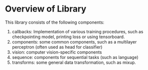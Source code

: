 # Overview of Library
This library consists of the following components:

1. callbacks: Implementation of various training procedures, such as checkpointing model, printing loss or using tensorboard.
2. components: some common components, such as a multilayer perceptron (often used as head for classifier)
3. vision: computer vision-specific components
4. sequence: components for sequential tasks (such as language)
5. transforms: some general data transformation, such as mixup.

